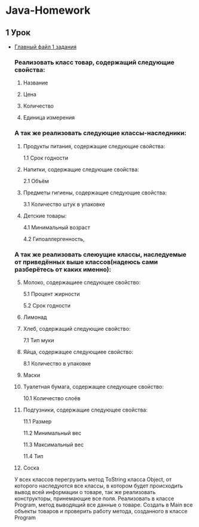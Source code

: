 # Java-Homework

## 1 Урок

* [Главный файл 1 задания](Homework01/Main.java) 

    ### Реализовать класс товар, содержащий следующие свойства:

    1. Название

    2. Цена

    3. Количество

    4. Единица измерения

    ### А так же реализовать следующие классы-наследники:

    1. Продукты питания, содержащие следующие свойства:

        1.1 Срок годности

    2. Напитки, содержащие следующие свойства:
        
        2.1 Объём

    3. Предметы гигиены, содержащие следующие свойства:

        3.1 Количество штук в упаковке

    4. Детские товары:

        4.1 Минимальный возраст

        4.2 Гипоаллергенность,

    ### А так же реализовать слеюущие классы, наследуемые от приведённых выше классов(надеюсь сами разберётесь от каких именно):

    5. Молоко, содержащиее следующее свойство:

        5.1 Процент жирности

        5.2 Срок годности

    6. Лимонад

    7. Хлеб, содержащий следующие свойство:

        7.1 Тип муки

    8. Яйца, содержащее следующиее свойство:

        8.1 Количество в упаковке

    9. Маски

    10. Туалетная бумага, содержащее следующее свойство:

        10.1 Количество слоёв

    11. Подгузники, содержащие следующее свойства:

        11.1 Размер

        11.2 Минимальный вес

        11.3 Максимальный вес

        11.4 Тип

    12. Соска

    У всех классов перегрузить метод ToString класса Object, от которого наследуются все классы, в котором будет происходить вывод всей информации о товаре, так же реализовать конструкторы, принемающие все поля.
    Реализовать в классе Program, метод выводящий все данные о товаре. Создать в Main все объекты товаров и проверить работу метода, созданного в классе Program